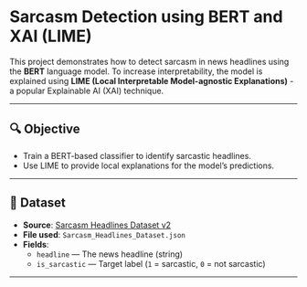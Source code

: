# Sarcasm Detection using BERT and XAI (LIME)

This project demonstrates how to detect sarcasm in news headlines using the **BERT** language model. To increase interpretability, the model is explained using **LIME (Local Interpretable Model-agnostic Explanations)** - a popular Explainable AI (XAI) technique.

---

## 🔍 Objective

- Train a BERT-based classifier to identify sarcastic headlines.
- Use LIME to provide local explanations for the model’s predictions.

---

## 📁 Dataset

- **Source**: [Sarcasm Headlines Dataset v2](https://www.kaggle.com/datasets/rmisra/news-headlines-dataset-for-sarcasm-detection)
- **File used**: `Sarcasm_Headlines_Dataset.json`
- **Fields**:
  - `headline` — The news headline (string)
  - `is_sarcastic` — Target label (`1` = sarcastic, `0` = not sarcastic)
---
